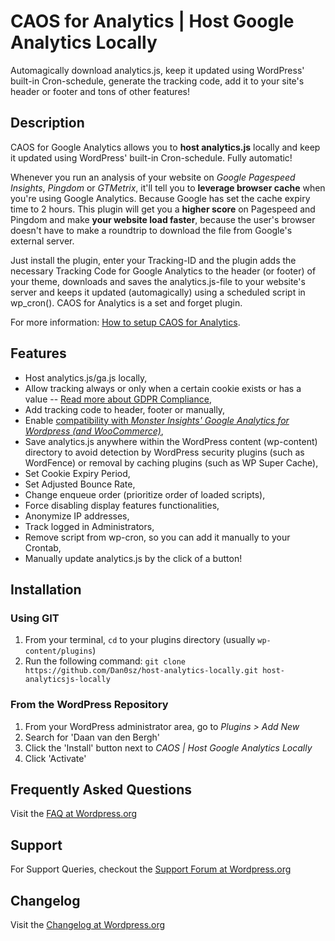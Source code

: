 # CAOS for Analytics | Host Google Analytics Locally

Automagically download analytics.js, keep it updated using WordPress' built-in Cron-schedule, generate the tracking code, add it to your site's header or footer and tons of other features!

## Description

CAOS for Google Analytics allows you to **host analytics.js** locally and keep it updated using WordPress' built-in Cron-schedule. Fully automatic!

Whenever you run an analysis of your website on *Google Pagespeed Insights*, *Pingdom* or *GTMetrix*, it'll tell you to **leverage browser cache** when you're using Google Analytics. Because Google has set the cache expiry time to 2 hours. This plugin will get you a **higher score** on Pagespeed and Pingdom and make **your website load faster**, because the user's browser doesn't have to make a roundtrip to download the file from Google's external server.

Just install the plugin, enter your Tracking-ID and the plugin adds the necessary Tracking Code for Google Analytics to the header (or footer) of your theme, downloads and saves the analytics.js-file to your website's server and keeps it updated (automagically) using a scheduled script in wp_cron(). CAOS for Analytics is a set and forget plugin.

For more information: [How to setup CAOS for Analytics](https://dev.daanvandenbergh.com/wordpress-plugins/optimize-analytics-wordpress/).

## Features
- Host analytics.js/ga.js locally,
- Allow tracking always or only when a certain cookie exists or has a value -- [Read more about GDPR Compliance](https://dev.daanvandenbergh.com/wordpress/gdpr-compliance-google-analytics/),
- Add tracking code to header, footer or manually,
- Enable [compatibility with *Monster Insights' Google Analytics for Wordpress (and WooCommerce)*](https://dev.daanvandenbergh.com/wordpress/leverage-browser-caching-host-analytics-local-monster-insights/),
- Save analytics.js anywhere within the WordPress content (wp-content) directory to avoid detection by WordPress security plugins (such as WordFence) or removal by caching plugins (such as WP Super Cache),
- Set Cookie Expiry Period,
- Set Adjusted Bounce Rate,
- Change enqueue order (prioritize order of loaded scripts),
- Force disabling display features functionalities,
- Anonymize IP addresses,
- Track logged in Administrators,
- Remove script from wp-cron, so you can add it manually to your Crontab,
- Manually update analytics.js by the click of a button!

## Installation

### Using GIT

1. From your terminal, `cd` to your plugins directory (usually `wp-content/plugins`)
1. Run the following command: `git clone https://github.com/Dan0sz/host-analytics-locally.git host-analyticsjs-locally`

### From the WordPress Repository

1. From your WordPress administrator area, go to *Plugins > Add New*
1. Search for 'Daan van den Bergh'
1. Click the 'Install' button next to *CAOS | Host Google Analytics Locally*
1. Click 'Activate'

## Frequently Asked Questions

Visit the [FAQ at Wordpress.org](https://wordpress.org/plugins/host-analyticsjs-local/#faq)

## Support

For Support Queries, checkout the [Support Forum at Wordpress.org](https://wordpress.org/support/plugin/host-analyticsjs-local)

## Changelog

Visit the [Changelog at Wordpress.org](https://wordpress.org/plugins/host-analyticsjs-local/#developers)